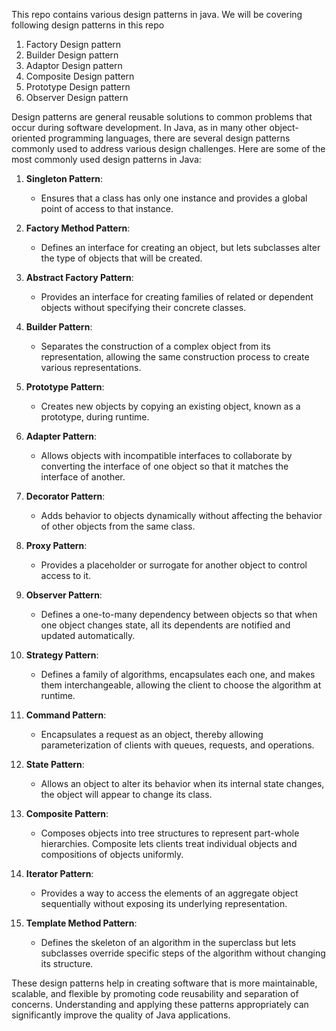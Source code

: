 This repo contains various design patterns in java. We will be covering following design patterns in this repo

1. Factory Design pattern
2. Builder Design pattern
3. Adaptor Design pattern
4. Composite Design pattern
5. Prototype Design pattern
6. Observer Design pattern

Design patterns are general reusable solutions to common problems that occur during software development. In Java, as in many other object-oriented programming languages, there are several design patterns commonly used to address various design challenges. Here are some of the most commonly used design patterns in Java:

1. **Singleton Pattern**:
   - Ensures that a class has only one instance and provides a global point of access to that instance.

2. **Factory Method Pattern**:
   - Defines an interface for creating an object, but lets subclasses alter the type of objects that will be created.

3. **Abstract Factory Pattern**:
   - Provides an interface for creating families of related or dependent objects without specifying their concrete classes.

4. **Builder Pattern**:
   - Separates the construction of a complex object from its representation, allowing the same construction process to create various representations.

5. **Prototype Pattern**:
   - Creates new objects by copying an existing object, known as a prototype, during runtime.

6. **Adapter Pattern**:
   - Allows objects with incompatible interfaces to collaborate by converting the interface of one object so that it matches the interface of another.

7. **Decorator Pattern**:
   - Adds behavior to objects dynamically without affecting the behavior of other objects from the same class.

8. **Proxy Pattern**:
   - Provides a placeholder or surrogate for another object to control access to it.

9. **Observer Pattern**:
   - Defines a one-to-many dependency between objects so that when one object changes state, all its dependents are notified and updated automatically.

10. **Strategy Pattern**:
    - Defines a family of algorithms, encapsulates each one, and makes them interchangeable, allowing the client to choose the algorithm at runtime.

11. **Command Pattern**:
    - Encapsulates a request as an object, thereby allowing parameterization of clients with queues, requests, and operations.

12. **State Pattern**:
    - Allows an object to alter its behavior when its internal state changes, the object will appear to change its class.

13. **Composite Pattern**:
    - Composes objects into tree structures to represent part-whole hierarchies. Composite lets clients treat individual objects and compositions of objects uniformly.

14. **Iterator Pattern**:
    - Provides a way to access the elements of an aggregate object sequentially without exposing its underlying representation.

15. **Template Method Pattern**:
    - Defines the skeleton of an algorithm in the superclass but lets subclasses override specific steps of the algorithm without changing its structure.

These design patterns help in creating software that is more maintainable, scalable, and flexible by promoting code reusability and separation of concerns. Understanding and applying these patterns appropriately can significantly improve the quality of Java applications.
